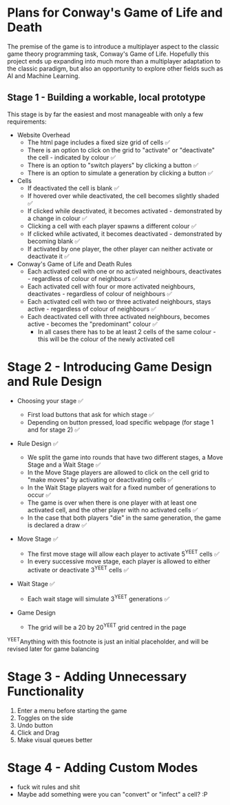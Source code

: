# Plans for Conway's Game of Life and Death

The premise of the game is to introduce a multiplayer aspect to the classic game theory programming task, Conway's Game of Life. Hopefully this project ends up expanding into much more than a multiplayer adaptation to the classic paradigm, but also an opportunity to explore other fields such as AI and Machine Learning.



## Stage 1 - Building a workable, local prototype

This stage is by far the easiest and most manageable with only a few requirements:

- Website Overhead
  - The html page includes a fixed size grid of cells :white_check_mark:
  - There is an option to click on the grid to "activate" or "deactivate" the cell - indicated by colour :white_check_mark:
  - There is an option to "switch players" by clicking a button :white_check_mark:
  - There is an option to simulate a generation by clicking a button :white_check_mark:
- Cells
  - If deactivated the cell is blank :white_check_mark:
  - If hovered over while deactivated, the cell becomes slightly shaded :white_check_mark:
  - If clicked while deactivated, it becomes activated - demonstrated by a change in colour :white_check_mark:
  - Clicking a cell with each player spawns a different colour :white_check_mark:
  - If clicked while activated, it becomes deactivated - demonstrated by becoming blank :white_check_mark:
  - If activated by one player, the other player can neither activate or deactivate it :white_check_mark:
- Conway's Game of Life and Death Rules
  - Each activated cell with one or no activated neighbours, deactivates - regardless of colour of neighbours :white_check_mark:
  - Each activated cell with four or more activated neighbours, deactivates - regardless of colour of neighbours :white_check_mark:
  - Each activated cell with two or three activated neighbours, stays active - regardless of colour of neighbours :white_check_mark:
  - Each deactivated cell with three activated neighbours, becomes active - becomes the "predominant" colour :white_check_mark:
    - In all cases there has to be at least 2 cells of the same colour - this will be the colour of the newly activated cell



# Stage 2 - Introducing Game Design and Rule Design

- Choosing your stage :white_check_mark:
  - First load buttons that ask for which stage :white_check_mark:
  - Depending on button pressed, load specific webpage (for stage 1 and for stage 2) :white_check_mark:
- Rule Design :white_check_mark:
  - We split the game into rounds that have two different stages, a Move Stage and a Wait Stage :white_check_mark:
  - In the Move Stage players are allowed to click on the cell grid to "make moves" by activating or deactivating cells :white_check_mark:
  - In the Wait Stage players wait for a fixed number of generations to occur :white_check_mark:
  - The game is over when there is one player with at least one activated cell, and the other player with no activated cells :white_check_mark:
  - In the case that both players "die" in the same generation, the game is declared a draw :white_check_mark:
- Move Stage :white_check_mark:
  - The first move stage will allow each player to activate 5<sup>YEET</sup> cells :white_check_mark:
  - In every successive move stage, each player is allowed to either activate or deactivate 3<sup>YEET</sup> cells :white_check_mark:
- Wait Stage :white_check_mark:
  - Each wait stage will simulate 3<sup>YEET</sup> generations :white_check_mark:



- Game Design
  - The grid will be a 20 by 20<sup>YEET</sup> grid centred in the page



<sup>YEET</sup>Anything with this footnote is just an initial placeholder, and will be revised later for game balancing



# Stage 3 - Adding Unnecessary Functionality

1. Enter a menu before starting the game
2. Toggles on the side
3. Undo button
4. Click and Drag
5. Make visual queues better





# Stage 4 - Adding Custom Modes

- fuck wit rules and shit
- Maybe add something were you can "convert" or "infect" a cell? :P
